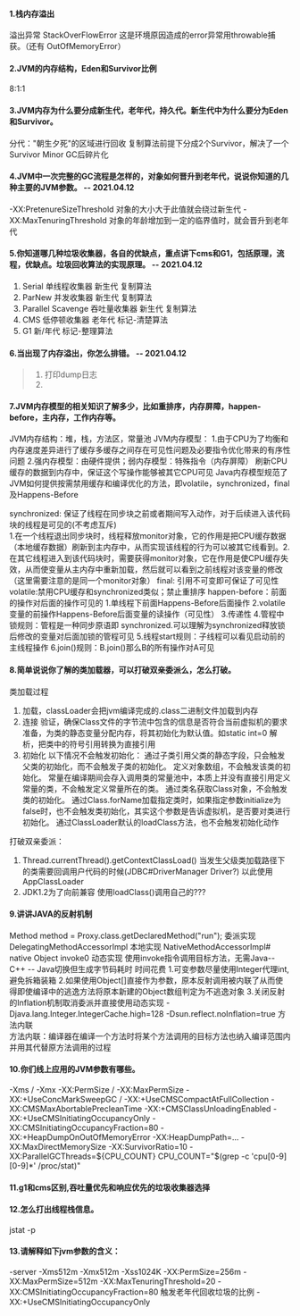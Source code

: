 #### 1.栈内存溢出
 溢出异常 StackOverFlowError 这是环境原因造成的error异常用throwable捕获。（还有 OutOfMemoryError）

#### 2.JVM的内存结构，Eden和Survivor比例
8:1:1

#### 3.JVM内存为什么要分成新生代，老年代，持久代。新生代中为什么要分为Eden和Survivor。
分代："朝生夕死"的区域进行回收
复制算法前提下分成2个Survivor，解决了一个Survivor Minor GC后碎片化


#### 4.JVM中一次完整的GC流程是怎样的，对象如何晋升到老年代，说说你知道的几种主要的JVM参数。 -- 2021.04.12
-XX:PretenureSizeThreshold  对象的大小大于此值就会绕过新生代
-XX:MaxTenuringThreshold    对象的年龄增加到一定的临界值时，就会晋升到老年代


#### 5.你知道哪几种垃圾收集器，各自的优缺点，重点讲下cms和G1，包括原理，流程，优缺点。垃圾回收算法的实现原理。 -- 2021.04.12
1. Serial 单线程收集器  新生代 复制算法
2. ParNew 并发收集器  新生代  复制算法
3. Parallel Scavenge 吞吐量收集器  新生代 复制算法
4. CMS 低停顿收集器  老年代   标记-清楚算法
5. G1  新/年代  标记-整理算法


#### 6.当出现了内存溢出，你怎么排错。 -- 2021.04.12
> 1. 打印dump日志
> 2. 



#### 7.JVM内存模型的相关知识了解多少，比如重排序，内存屏障，happen-before，主内存，工作内存等。
JVM内存结构：堆，栈，方法区，常量池
JVM内存模型：
   1.由于CPU为了均衡和内存速度差异进行了缓存多缓存之间存在可见性问题及必要指令优化带来的有序性问题
   2.强内存模型：由硬件提供；弱内存模型：特殊指令（内存屏障） 刷新CPU缓存的数据到内存中，保证这个写操作能够被其它CPU可见
Java内存模型规范了JVM如何提供按需禁用缓存和编译优化的方法，即volatile，synchronized，final及Happens-Before

synchronized: 保证了线程在同步块之前或者期间写入动作，对于后续进入该代码块的线程是可见的(不考虑互斥)  
    1.在一个线程退出同步块时，线程释放monitor对象，它的作用是把CPU缓存数据（本地缓存数据）刷新到主内存中，从而实现该线程的行为可以被其它线看到。2.在其它线程进入到该代码块时，需要获得monitor对象，它在作用是使CPU缓存失效，从而使变量从主内存中重新加载，然后就可以看到之前线程对该变量的修改（这里需要注意的是同一个monitor对象）
final: 引用不可变即可保证了可见性
volatile:禁用CPU缓存和synchronized类似；禁止重排序
happen-before：前面的操作对后面的操作可见的
    1.单线程下前面Happens-Before后面操作
    2.volatile变量的前操作Happens-Before后面变量的读操作（可见性）
    3.传递性
    4.管程中锁规则：管程是一种同步原语即 synchronized.可以理解为synchronized释放锁后修改的变量对后面加锁的管程可见
    5.线程start规则：子线程可以看见启动前的主线程操作
    6.join()规则：B.join()那么B的所有操作对A可见


#### 8.简单说说你了解的类加载器，可以打破双亲委派么，怎么打破。
类加载过程
1. 加载，classLoader会把jvm编译完成的.class二进制文件加载到内存
2. 连接
      验证，确保Class文件的字节流中包含的信息是否符合当前虚拟机的要求
      准备，为类的静态变量分配内存，将其初始化为默认值。如static int=0
      解析，把类中的符号引用转换为直接引用
3. 初始化
    以下情况不会触发初始化：
    通过子类引用父类的静态字段，只会触发父类的初始化，而不会触发子类的初始化。
    定义对象数组，不会触发该类的初始化。
    常量在编译期间会存入调用类的常量池中，本质上并没有直接引用定义常量的类，不会触发定义常量所在的类。
    通过类名获取Class对象，不会触发类的初始化。
    通过Class.forName加载指定类时，如果指定参数initialize为false时，也不会触发类初始化，其实这个参数是告诉虚拟机，是否要对类进行初始化。
    通过ClassLoader默认的loadClass方法，也不会触发初始化动作

打破双亲委派：
1. Thread.currentThread().getContextClassLoad() 当发生父级类加载路径下的类需要回调用户代码的时候(JDBC#DriverManager Driver?) 以此使用AppClassLoader
2. JDK1.2为了向前兼容 使用loadClass()调用自己的???


#### 9.讲讲JAVA的反射机制
Method method = Proxy.class.getDeclaredMethod("run");
委派实现 DelegatingMethodAccessorImpl
    本地实现 NativeMethodAccessorImpl# native Object invoke0
    动态实现 使用invoke指令调用目标方法，无需Java-- C++ -- Java切换但生成字节码耗时
时间花费
1.可变参数尽量使用Integer代理int,避免拆箱装箱
2.如果使用Object[]直接作为参数，原本反射调用被内联了从而使得即使编译中的逃逸方法将原本新建的Object数组判定为不逃逸对象
3.关闭反射的Inflation机制取消委派并直接使用动态实现
    -Djava.lang.Integer.IntegerCache.high=128
    -Dsun.reflect.noInflation=true 
    方法内联  
方法内联：编译器在编译一个方法时将某个方法调用的目标方法也纳入编译范围内并用其代替原方法调用的过程   

#### 10.你们线上应用的JVM参数有哪些。
-Xms / -Xmx
-XX:PermSize / -XX:MaxPermSize
-XX:+UseConcMarkSweepGC / -XX:+UseCMSCompactAtFullCollection
-XX:CMSMaxAbortablePrecleanTime
-XX:+CMSClassUnloadingEnabled
-XX:+UseCMSInitiatingOccupancyOnly 
-XX:CMSInitiatingOccupancyFraction=80
-XX:+HeapDumpOnOutOfMemoryError -XX:HeapDumpPath=...
-XX:MaxDirectMemorySize
-XX:SurvivorRatio=10
-XX:ParallelGCThreads=${CPU_COUNT}  CPU_COUNT="$(grep -c 'cpu[0-9][0-9]*' /proc/stat)"

#### 11.g1和cms区别,吞吐量优先和响应优先的垃圾收集器选择






#### 12.怎么打出线程栈信息。
jstat -p 

#### 13.请解释如下jvm参数的含义：
-server 
-Xms512m 
-Xmx512m 
-Xss1024K
-XX:PermSize=256m 
-XX:MaxPermSize=512m 
-XX:MaxTenuringThreshold=20
-XX:CMSInitiatingOccupancyFraction=80 触发老年代回收垃圾的比例
-XX:+UseCMSInitiatingOccupancyOnly
